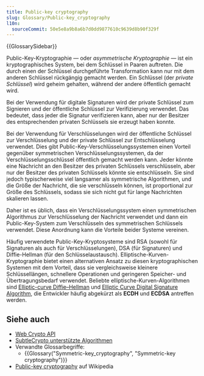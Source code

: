 ```yaml
---
title: Public-key cryptography
slug: Glossary/Public-key_cryptography
l10n:
  sourceCommit: 50e5e8a9b8a6b7d0dd9877610c9639d8b90f329f
---
```


{{GlossarySidebar}}

Public-Key-Kryptographie — oder _asymmetrische Kryptographie_ — ist ein kryptographisches System, bei dem Schlüssel in Paaren auftreten. Die durch einen der Schlüssel durchgeführte Transformation kann nur mit dem anderen Schlüssel rückgängig gemacht werden. Ein Schlüssel (der _private Schlüssel_) wird geheim gehalten, während der andere öffentlich gemacht wird.

Bei der Verwendung für digitale Signaturen wird der private Schlüssel zum Signieren und der öffentliche Schlüssel zur Verifizierung verwendet. Das bedeutet, dass jeder die Signatur verifizieren kann, aber nur der Besitzer des entsprechenden privaten Schlüssels sie erzeugt haben konnte.

Bei der Verwendung für Verschlüsselungen wird der öffentliche Schlüssel zur Verschlüsselung und der private Schlüssel zur Entschlüsselung verwendet. Dies gibt Public-Key-Verschlüsselungssystemen einen Vorteil gegenüber symmetrischen Verschlüsselungssystemen, da der Verschlüsselungsschlüssel öffentlich gemacht werden kann. Jeder könnte eine Nachricht an den Besitzer des privaten Schlüssels verschlüsseln, aber nur der Besitzer des privaten Schlüssels könnte sie entschlüsseln. Sie sind jedoch typischerweise viel langsamer als symmetrische Algorithmen, und die Größe der Nachricht, die sie verschlüsseln können, ist proportional zur Größe des Schlüssels, sodass sie sich nicht gut für lange Nachrichten skalieren lassen.

Daher ist es üblich, dass ein Verschlüsselungssystem einen symmetrischen Algorithmus zur Verschlüsselung der Nachricht verwendet und dann ein Public-Key-System zum Verschlüsseln des symmetrischen Schlüssels verwendet. Diese Anordnung kann die Vorteile beider Systeme vereinen.

Häufig verwendete Public-Key-Kryptosysteme sind RSA (sowohl für Signaturen als auch für Verschlüsselungen), DSA (für Signaturen) und Diffie-Hellman (für den Schlüsselaustausch).
Elliptische-Kurven-Kryptographie bietet einen alternativen Ansatz zu diesen kryptographischen Systemen mit dem Vorteil, dass sie vergleichsweise kleinere Schlüssellängen, schnellere Operationen und geringeren Speicher- und Übertragungsbedarf verwendet.
Beliebte elliptische-Kurven-Algorithmen sind [Elliptic-curve Diffie–Hellman](https://en.wikipedia.org/wiki/Elliptic-curve_Diffie–Hellman) und [Elliptic Curve Digital Signature Algorithm](https://en.wikipedia.org/wiki/Elliptic_Curve_Digital_Signature_Algorithm), die Entwickler häufig abgekürzt als **ECDH** und **ECDSA** antreffen werden.

## Siehe auch

- [Web Crypto API](/de/docs/Web/API/Web_Crypto_API)
- [SubtleCrypto unterstützte Algorithmen](/de/docs/Web/API/SubtleCrypto#supported_algorithms)
- Verwandte Glossarbegriffe:
  - {{Glossary("Symmetric-key_cryptography", "Symmetric-key cryptography")}}
- [Public-key cryptography](https://en.wikipedia.org/wiki/Public-key_cryptography) auf Wikipedia
